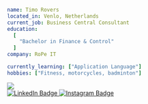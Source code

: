 ```yaml
name: Timo Rovers 
located_in: Venlo, Netherlands
current_job: Business Central Consultant
education: 
  [
    "Bachelor in Finance & Control"
  ]
company: RoPe IT

currently_learning: ["Application Language"]
hobbies: ["Fitness, motorcycles, badminton"]
```

<img src="https://github-readme-stats.vercel.app/api/top-langs?username=timorovers&layout=compact"/>

<div id="badges">
  <a href="https://linkedin.com/in/timorovers">
    <img src="https://img.shields.io/badge/LinkedIn-blue?style=for-the-badge&logo=linkedin&logoColor=white" alt="LinkedIn Badge"/>
  </a>
  <a href="https://instagram.com/timorovers">
    <img src="https://img.shields.io/badge/Instagram-purple?style=for-the-badge&logo=Instagram&logoColor=white" alt="Instagram Badge"/>
  </a>
